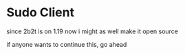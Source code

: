 # Sudo Client
since 2b2t is on 1.19 now i might as well make it open source


if anyone wants to continue this, go ahead
